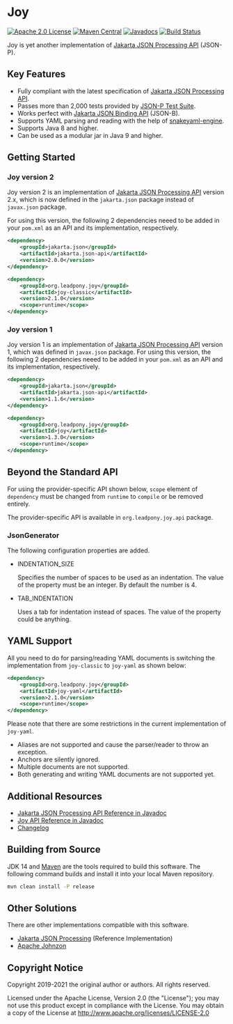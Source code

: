 # Joy

[![Apache 2.0 License](https://img.shields.io/:license-Apache%202.0-blue.svg)](https://www.apache.org/licenses/LICENSE-2.0)
[![Maven Central](https://img.shields.io/maven-central/v/org.leadpony.joy/joy-classic.svg?label=Maven%20Central)](https://search.maven.org/search?q=g:%22org.leadpony.joy%22%20AND%20a:%22joy-classic%22)
[![Javadocs](https://www.javadoc.io/badge/jakarta.json/jakarta.json-api.svg)](https://www.javadoc.io/doc/jakarta.json/jakarta.json-api/1.1.6/index.html)
[![Build Status](https://travis-ci.org/leadpony/joy.svg?branch=master)](https://travis-ci.org/leadpony/joy)

Joy is yet another implementation of [Jakarta JSON Processing API] (JSON-P).

## Key Features

* Fully compliant with the latest specification of [Jakarta JSON Processing API].
* Passes more than 2,000 tests provided by [JSON-P Test Suite].
* Works perfect with [Jakarta JSON Binding API] (JSON-B).
* Supports YAML parsing and reading with the help of [snakeyaml-engine].
* Supports Java 8 and higher.
* Can be used as a modular jar in Java 9 and higher.

## Getting Started

### Joy version 2

Joy version 2 is an implementation of [Jakarta JSON Processing API] version 2.x, which is now defined in the `jakarta.json` package instead of `javax.json` package.

For using this version, the following 2 dependencies neeed to be added in your `pom.xml` as an API and its implementation, respectively.

```xml
<dependency>
    <groupId>jakarta.json</groupId>
    <artifactId>jakarta.json-api</artifactId>
    <version>2.0.0</version>
</dependency>

<dependency>
    <groupId>org.leadpony.joy</groupId>
    <artifactId>joy-classic</artifactId>
    <version>2.1.0</version>
    <scope>runtime</scope>
</dependency>
```

### Joy version 1

Joy version 1 is an implementation of [Jakarta JSON Processing API] version 1, which was defined in `javax.json` package. For using this version, the following 2 dependencies neeed to be added in your `pom.xml` as an API and its implementation, respectively.

```xml
<dependency>
    <groupId>jakarta.json</groupId>
    <artifactId>jakarta.json-api</artifactId>
    <version>1.1.6</version>
</dependency>

<dependency>
    <groupId>org.leadpony.joy</groupId>
    <artifactId>joy</artifactId>
    <version>1.3.0</version>
    <scope>runtime</scope>
</dependency>
```

## Beyond the Standard API

For using the provider-specific API shown below, `scope` element of `dependency` must be changed from `runtime` to `compile` or be removed entirely.

The provider-specific API is available in `org.leadpony.joy.api` package.

### JsonGenerator

The following configuration properties are added.

* INDENTATION_SIZE

  Specifies the number of spaces to be used as an
  indentation. The value of the property must be an integer. By default the
  number is 4.

* TAB_INDENTATION

  Uses a tab for indentation instead of spaces. The
  value of the property could be anything.

## YAML Support

All you need to do for parsing/reading YAML documents is switching the implementation from `joy-classic` to `joy-yaml` as shown below:

```xml
<dependency>
    <groupId>org.leadpony.joy</groupId>
    <artifactId>joy-yaml</artifactId>
    <version>2.1.0</version>
    <scope>runtime</scope>
</dependency>
```

Please note that there are some restrictions in the current implementation of `joy-yaml`.
* Aliases are not supported and cause the parser/reader to throw an exception.
* Anchors are silently ignored.
* Multiple documents are not supported.
* Both generating and writing YAML documents are not supported yet.

## Additional Resources
* [Jakarta JSON Processing API Reference in Javadoc](https://www.javadoc.io/doc/jakarta.json/jakarta.json-api)
* [Joy API Reference in Javadoc](https://javadoc.io/doc/org.leadpony.joy/joy-core)
* [Changelog](CHANGELOG.md)

## Building from Source

JDK 14 and [Maven] are the tools required to build this software. The following command builds and install it into your local Maven repository.

```bash
mvn clean install -P release
```

## Other Solutions

There are other implementations compatible with this software.

* [Jakarta JSON Processing] (Reference Implementation)
* [Apache Johnzon]

## Copyright Notice
Copyright 2019-2021 the original author or authors. All rights reserved.

Licensed under the Apache License, Version 2.0 (the "License");
you may not use this product except in compliance with the License.
You may obtain a copy of the License at
<http://www.apache.org/licenses/LICENSE-2.0>

[Apache 2.0 License]: https://www.apache.org/licenses/LICENSE-2.0
[Apache Johnzon]: https://johnzon.apache.org/
[Jakarta JSON Binding API]: http://json-b.net/
[Jakarta JSON Processing]: https://eclipse-ee4j.github.io/jsonp/
[Jakarta JSON Processing API]: https://eclipse-ee4j.github.io/jsonp/
[JSON-P Test Suite]: https://github.com/leadpony/jsonp-test-suite
[Maven]: https://maven.apache.org/
[snakeyaml-engine]: https://bitbucket.org/asomov/snakeyaml-engine